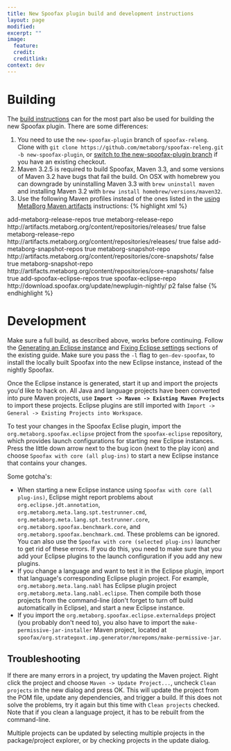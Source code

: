 ```yaml
---
title: New Spoofax plugin build and development instructions
layout: page
modified:
excerpt: ""
image:
  feature:
  credit:
  creditlink:
context: dev
---
```


# Building

The [build instructions](/dev/build/#building-spoofax-and-strategoxt) can for the most part also be used for building the new Spoofax plugin.
There are some differences:

1. You need to use the `new-spoofax-plugin` branch of `spoofax-releng`. Clone with `git clone https://github.com/metaborg/spoofax-releng.git -b new-spoofax-plugin`, or [switch to the new-spoofax-plugin branch](/dev/build/#switching-to-a-different-branch) if you have an existing checkout.
2. Maven 3.2.5 is required to build Spoofax, Maven 3.3, and some versions of Maven 3.2 have bugs that fail the build. On OSX with homebrew you can downgrade by uninstalling Maven 3.3 with `brew uninstall maven` and installing Maven 3.2 with `brew install homebrew/versions/maven32`.
3. Use the following Maven profiles instead of the ones listed in the [using MetaBorg Maven artifacts](/dev/maven/#using-metaborg-maven-artifacts) instructions:
{% highlight xml %}
<profile>
  <id>add-metaborg-release-repos</id>
  <activation>
    <activeByDefault>true</activeByDefault>
  </activation>
  <repositories>
    <repository>
      <id>metaborg-release-repo</id>
      <url>http://artifacts.metaborg.org/content/repositories/releases/</url>
      <releases>
        <enabled>true</enabled>
      </releases>
      <snapshots>
        <enabled>false</enabled>
      </snapshots>
    </repository>
  </repositories>
  <pluginRepositories>
    <pluginRepository>
      <id>metaborg-release-repo</id>
      <url>http://artifacts.metaborg.org/content/repositories/releases/</url>
      <releases>
        <enabled>true</enabled>
      </releases>
      <snapshots>
        <enabled>false</enabled>
      </snapshots>
    </pluginRepository>
  </pluginRepositories>
</profile>

<profile>
  <id>add-metaborg-snapshot-repos</id>
  <activation>
    <activeByDefault>true</activeByDefault>
  </activation>
  <repositories>
    <repository>
      <id>metaborg-snapshot-repo</id>
      <url>http://artifacts.metaborg.org/content/repositories/core-snapshots/</url>
      <releases>
        <enabled>false</enabled>
      </releases>
      <snapshots>
        <enabled>true</enabled>
      </snapshots>
    </repository>
  </repositories>
  <pluginRepositories>
    <pluginRepository>
      <id>metaborg-snapshot-repo</id>
      <url>http://artifacts.metaborg.org/content/repositories/core-snapshots/</url>
      <releases>
        <enabled>false</enabled>
      </releases>
      <snapshots>
        <enabled>true</enabled>
      </snapshots>
    </pluginRepository>
  </pluginRepositories>
</profile>

<profile>
  <id>add-spoofax-eclipse-repos</id>
  <activation>
    <activeByDefault>true</activeByDefault>
  </activation>
  <repositories>
    <repository>
      <id>spoofax-eclipse-repo</id>
      <url>http://download.spoofax.org/update/newplugin-nightly/</url>
      <layout>p2</layout>
      <releases>
        <enabled>false</enabled>
      </releases>
      <snapshots>
        <enabled>false</enabled>
      </snapshots>
    </repository>
  </repositories>
</profile>
{% endhighlight %}

# Development

Make sure a full build, as described above, works before continuing. Follow the [Generating an Eclipse instance](/dev/develop/#generating-an-eclipse-instance) and [Fixing Eclipse settings](/dev/develop/#fixing-eclipse-settings) sections of the existing guide. Make sure you pass the `-l` flag to `gen-dev-spoofax`, to install the locally built Spoofax into the new Eclipse instance, instead of the nightly Spoofax.

Once the Eclipse instance is generated, start it up and import the projects you'd like to hack on. All Java and language projects have been converted into pure Maven projects, use **`Import -> Maven -> Existing Maven Projects`** to import these projects. Eclipse plugins are still imported with `Import -> General -> Existing Projects into Workspace`.

To test your changes in the Spoofax Eclise plugin, import the `org.metaborg.spoofax.eclipse` project from the `spoofax-eclipse` repository, which provides launch configurations for starting new Eclipse instances. Press the little down arrow next to the bug icon (next to the play icon) and choose `Spoofax with core (all plug-ins)` to start a new Eclipse instance that contains your changes.

Some gotcha's:

* When starting a new Eclipse instance using `Spoofax with core (all plug-ins)`, Eclipse might report problems about `org.eclipse.jdt.annotation`, `org.metaborg.meta.lang.spt.testrunner.cmd`, `org.metaborg.meta.lang.spt.testrunner.core`, `org.metaborg.spoofax.benchmark.core`, and `org.metaborg.spoofax.benchmark.cmd`. These problems can be ignored. You can also use the `Spoofax with core (selected plug-ins)` launcher to get rid of these errors. If you do this, you need to make sure that you add your Eclipse plugins to the launch configuration if you add any new plugins.
* If you change a language and want to test it in the Eclipse plugin, import that language's corresponding Eclipse plugin project. For example, `org.metaborg.meta.lang.nabl` has Eclipse plugin project `org.metaborg.meta.lang.nabl.eclipse`. Then compile both those projects from the command-line (don't forget to turn off build automatically in Eclipse), and start a new Eclipse instance.
* If you import the `org.metaborg.spoofax.eclipse.externaldeps` project (you probably don't need to), you also have to import the `make-permissive-jar-installer` Maven project, located at `spoofax/org.strategoxt.imp.generator/morepoms/make-permissive-jar`.

## Troubleshooting

If there are many errors in a project, try updating the Maven project. Right click the project and choose `Maven -> Update Project...`, uncheck `Clean projects` in the new dialog and press OK. This will update the project from the POM file, update any dependencies, and trigger a build. If this does not solve the problems, try it again but this time with `Clean projects` checked. Note that if you clean a language project, it has to be rebuilt from the command-line.

Multiple projects can be updated by selecting multiple projects in the package/project explorer, or by checking projects in the update dialog.
